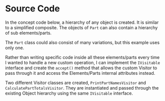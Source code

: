 # Source Code

In the concept code below, a hierarchy of any object is created. It is similar to a simplified composite. The objects of `Part` can also contain a hierarchy of sub elements/parts.

The `Part` class could also consist of many variations, but this example uses only one.

Rather than writing specific code inside all these elements/parts every time I wanted to handle a new custom operation, I can implement the `IVisitable` interface and create the `accept()` method that allows the custom Visitor to pass through it and access the Elements/Parts internal attributes instead.

Two different Visitor classes are created, `PrintPartNamesVisitor` and `CalculatePartTotalsVisitor`. They are instantiated and passed through the existing Object hierarchy using the same `IVisitable` interface.
